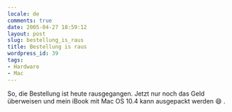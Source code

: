 ```yaml
---
locale: de
comments: true
date: 2005-04-27 18:59:12
layout: post
slug: bestellung_is_raus
title: Bestellung is raus
wordpress_id: 39
tags:
- Hardware
- Mac
---
```


So, die Bestellung ist heute rausgegangen. Jetzt nur noch das Geld überweisen
und mein iBook mit Mac OS 10.4 kann ausgepackt werden :smile: .

